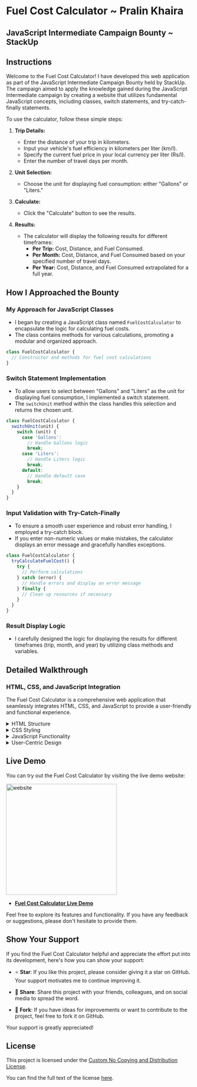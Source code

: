 
# Fuel Cost Calculator ~ Pralin Khaira

## JavaScript Intermediate Campaign Bounty ~ StackUp

## Instructions

Welcome to the Fuel Cost Calculator! I have developed this web application as part of the JavaScript Intermediate Campaign Bounty held by StackUp. The campaign aimed to apply the knowledge gained during the JavaScript Intermediate campaign by creating a website that utilizes fundamental JavaScript concepts, including classes, switch statements, and try-catch-finally statements.

To use the calculator, follow these simple steps:

1. **Trip Details:**
   - Enter the distance of your trip in kilometers.
   - Input your vehicle's fuel efficiency in kilometers per liter (km/l).
   - Specify the current fuel price in your local currency per liter (Rs/l).
   - Enter the number of travel days per month.

2. **Unit Selection:**
   - Choose the unit for displaying fuel consumption: either "Gallons" or "Liters."

3. **Calculate:**
   - Click the "Calculate" button to see the results.

4. **Results:**
   - The calculator will display the following results for different timeframes:
     - **Per Trip:** Cost, Distance, and Fuel Consumed.
     - **Per Month:** Cost, Distance, and Fuel Consumed based on your specified number of travel days.
     - **Per Year:** Cost, Distance, and Fuel Consumed extrapolated for a full year.

## How I Approached the Bounty

### My Approach for JavaScript Classes
- I began by creating a JavaScript class named `FuelCostCalculator` to encapsulate the logic for calculating fuel costs.
- The class contains methods for various calculations, promoting a modular and organized approach.

```javascript
class FuelCostCalculator {
  // Constructor and methods for fuel cost calculations
}
```

### Switch Statement Implementation
- To allow users to select between "Gallons" and "Liters" as the unit for displaying fuel consumption, I implemented a switch statement.
- The `switchUnit` method within the class handles this selection and returns the chosen unit.

```javascript
class FuelCostCalculator {
  switchUnit(unit) {
    switch (unit) {
      case 'Gallons':
        // Handle Gallons logic
        break;
      case 'Liters':
        // Handle Liters logic
        break;
      default:
        // Handle default case
        break;
    }
  }
}
```

### Input Validation with Try-Catch-Finally
- To ensure a smooth user experience and robust error handling, I employed a try-catch block.
- If you enter non-numeric values or make mistakes, the calculator displays an error message and gracefully handles exceptions.

```javascript
class FuelCostCalculator {
  tryCalculateFuelCost() {
    try {
      // Perform calculations
    } catch (error) {
      // Handle errors and display an error message
    } finally {
      // Clean up resources if necessary
    }
  }
}
```

### Result Display Logic
- I carefully designed the logic for displaying the results for different timeframes (trip, month, and year) by utilizing class methods and variables.

## Detailed Walkthrough

### HTML, CSS, and JavaScript Integration

The Fuel Cost Calculator is a comprehensive web application that seamlessly integrates HTML, CSS, and JavaScript to provide a user-friendly and functional experience.

<details> 
<summary>HTML Structure</summary>

The foundation of this project is built upon HTML. The HTML structure forms the basis of the user interface, creating a clear and structured layout for input fields, buttons, and result displays. It allows users to input essential trip details, such as distance, fuel efficiency, fuel price, and travel days per month.

</details>

<details> 
<summary>CSS Styling</summary>

CSS is employed to enhance the visual appeal and usability of the calculator. The CSS file, named "styles.css," applies styles and layouts to HTML elements. It ensures a consistent design across different devices, maintaining readability and a pleasant aesthetic. Elements like labels, input fields, buttons, and result boxes are styled to create an intuitive and visually appealing interface.

</details>

<details> 
<summary>JavaScript Functionality</summary>

JavaScript brings life to the calculator. It enables dynamic calculations and user interactions. In this project, JavaScript is organized into a class named `FuelCostCalculator` to promote modularity and maintainability.

- My Approach for JavaScript Classes

I started by creating the `FuelCostCalculator` class, which encapsulates the logic for calculating fuel costs. This class contains methods for various calculations, such as determining the cost, distance, and fuel consumed for a single trip, a month, or a full year. It promotes a structured and organized approach to handling the core functionalities of the calculator.

- Switch Statement Implementation

To offer users the flexibility to choose between "Gallons" and "Liters" as the unit for displaying fuel consumption, I implemented a switch statement within the `FuelCostCalculator` class. The `switchUnit` method handles this selection and returns the chosen unit. This demonstrates the versatility and power of switch statements in handling user preferences.

- Input Validation with Try-Catch-Finally

A crucial aspect of the project is robust input validation. To ensure a smooth user experience and graceful error handling, I employed a try-catch block in JavaScript. This mechanism detects and manages exceptions, especially when users input non-numeric values or make mistakes. When errors occur, the calculator displays an error message, preventing crashes and providing a user-friendly experience.

</details>

<details> 
<summary>User-Centric Design</summary>

My approach throughout the project was focused on creating a user-centric design. The combination of HTML for structure, CSS for aesthetics, and JavaScript for functionality ensures that the Fuel Cost Calculator is user-friendly, efficient, and well-structured.

This project not only serves as a practical tool for trip planning but also showcases the practical application of JavaScript concepts learned during the JavaScript Intermediate Campaign. I hope you find it useful, and please don't hesitate to provide me with any feedback for further improvements!

</details>

## Live Demo

You can try out the Fuel Cost Calculator by visiting the live demo website:

<img align="centre" alt="website" width="300" src="https://media.giphy.com/media/SbM8BK5zf3SQOSA5TJ/giphy.gif">

- [**Fuel Cost Calculator Live Demo**](https://pralinkhaira.github.io/fcc-fuel-cost-calculator)

Feel free to explore its features and functionality. If you have any feedback or suggestions, please don't hesitate to provide them.

## Show Your Support

If you find the Fuel Cost Calculator helpful and appreciate the effort put into its development, here's how you can show your support:

- ⭐ **Star**: If you like this project, please consider giving it a star on GitHub. Your support motivates me to continue improving it.

- 🚀 **Share**: Share this project with your friends, colleagues, and on social media to spread the word.

- 🍴 **Fork**: If you have ideas for improvements or want to contribute to the project, feel free to fork it on GitHub.

Your support is greatly appreciated!

## License

This project is licensed under the [Custom No Copying and Distribution License](https://github.com/pralinkhaira/Fuel-Cost-Calculator-FCC/blob/main/LICENSE).

You can find the full text of the license [here](https://raw.githubusercontent.com/pralinkhaira/Fuel-Cost-Calculator-FCC/main/LICENSE).
